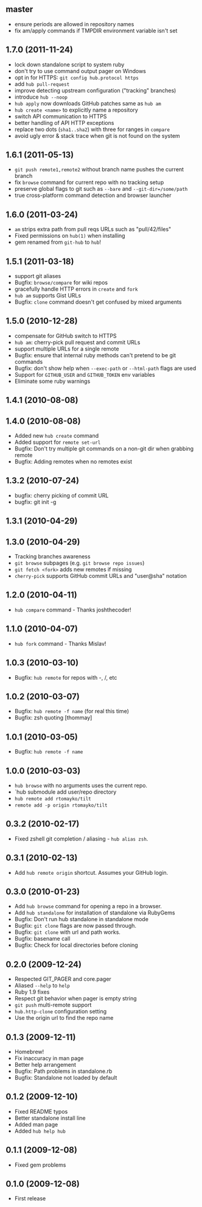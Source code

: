 ## master

* ensure periods are allowed in repository names
* fix am/apply commands if TMPDIR environment variable isn't set

## 1.7.0 (2011-11-24)

* lock down standalone script to system ruby
* don't try to use command output pager on Windows
* opt in for HTTPS: `git config hub.protocol https`
* add `hub pull-request`
* improve detecting upstream configuration ("tracking" branches)
* introduce `hub --noop`
* `hub apply` now downloads GitHub patches same as `hub am`
* `hub create <name>` to explicitly name a repository
* switch API communication to HTTPS
* better handling of API HTTP exceptions
* replace two dots (`sha1..sha2`) with three for ranges in `compare`
* avoid ugly error & stack trace when git is not found on the system

## 1.6.1 (2011-05-13)

* `git push remote1,remote2` without branch name pushes the current branch
* fix `browse` command for current repo with no tracking setup
* preserve global flags to git such as `--bare` and `--git-dir=/some/path`
* true cross-platform command detection and browser launcher

## 1.6.0 (2011-03-24)

* `am` strips extra path from pull reqs URLs such as "pull/42/files"
* Fixed permissions on `hub(1)` when installing
* gem renamed from `git-hub` to `hub`!

## 1.5.1 (2011-03-18)

* support git aliases
* Bugfix: `browse/compare` for wiki repos
* gracefully handle HTTP errors in `create` and `fork`
* `hub am` supports Gist URLs
* Bugfix: `clone` command doesn't get confused by mixed arguments

## 1.5.0 (2010-12-28)

* compensate for GitHub switch to HTTPS
* `hub am`: cherry-pick pull request and commit URLs
* support multiple URLs for a single remote
* Bugfix: ensure that internal ruby methods can't pretend to be git commands
* Bugfix: don't show help when `--exec-path` or `--html-path` flags are used
* Support for `GITHUB_USER` and `GITHUB_TOKEN` env variables
* Eliminate some ruby warnings

## 1.4.1 (2010-08-08)
## 1.4.0 (2010-08-08)

* Added new `hub create` command
* Added support for `remote set-url`
* Bugfix: Don't try multiple git commands on a non-git dir when grabbing remote
* Bugfix: Adding remotes when no remotes exist

## 1.3.2 (2010-07-24)

* bugfix: cherry picking of commit URL
* bugfix: git init -g

## 1.3.1 (2010-04-29)
## 1.3.0 (2010-04-29)

* Tracking branches awareness
* `git browse` subpages (e.g. `git browse repo issues`)
* `git fetch <fork>` adds new remotes if missing
* `cherry-pick` supports GitHub commit URLs and "user@sha" notation

## 1.2.0 (2010-04-11)

* `hub compare` command - Thanks joshthecoder!

## 1.1.0 (2010-04-07)

* `hub fork` command - Thanks Mislav!

## 1.0.3 (2010-03-10)

* Bugfix: `hub remote` for repos with -, /, etc

## 1.0.2 (2010-03-07)

* Bugfix: `hub remote -f name` (for real this time)
* Bugfix: zsh quoting [thommay]

## 1.0.1 (2010-03-05)

* Bugfix: `hub remote -f name`

## 1.0.0 (2010-03-03)

* `hub browse` with no arguments uses the current repo.
* `hub submodule add user/repo directory
* `hub remote add rtomayko/tilt`
* `remote add -p origin rtomayko/tilt`

## 0.3.2 (2010-02-17)

* Fixed zshell git completion / aliasing - `hub alias zsh`.

## 0.3.1 (2010-02-13)

* Add `hub remote origin` shortcut. Assumes your GitHub login.

## 0.3.0 (2010-01-23)

* Add `hub browse` command for opening a repo in a browser.
* Add `hub standalone` for installation of standalone via RubyGems
* Bugfix: Don't run hub standalone in standalone mode
* Bugfix: `git clone` flags are now passed through.
* Bugfix: `git clone` with url and path works.
* Bugfix: basename call
* Bugfix: Check for local directories before cloning


## 0.2.0 (2009-12-24)

* Respected GIT_PAGER and core.pager
* Aliased `--help` to `help`
* Ruby 1.9 fixes
* Respect git behavior when pager is empty string
* `git push` multi-remote support
* `hub.http-clone` configuration setting
* Use the origin url to find the repo name

## 0.1.3 (2009-12-11)

* Homebrew!
* Fix inaccuracy in man page
* Better help arrangement
* Bugfix: Path problems in standalone.rb
* Bugfix: Standalone not loaded by default

## 0.1.2 (2009-12-10)

* Fixed README typos
* Better standalone install line
* Added man page
* Added `hub help hub`

## 0.1.1 (2009-12-08)

* Fixed gem problems

## 0.1.0 (2009-12-08)

* First release
